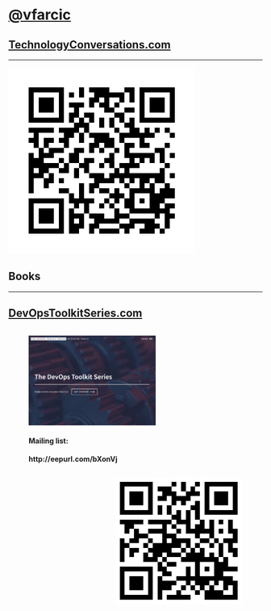 <!-- .slide: data-background="../img/products/twitter.png" data-background-size="contain" -->
# [@vfarcic](https://twitter.com/vfarcic)


## [TechnologyConversations.com](http://technologyconversations.com)

---

![TechnologyConversations.com](../img/qr/technology-conversations.jpg)


## Books

---

## [DevOpsToolkitSeries.com](http://www.devopstoolkitseries.com/)

<figure style="width: 50%; height: 50%; float: left;">
    <a href="https://www.devopstoolkitseries.com/">
        <img src="../img/devops-toolkit-series.png"/>
    </a>
    <h4>Mailing list:</h4>
    <strong>http://eepurl.com/bXonVj</strong>
</figure>
<figure style="width: 50%; height: 50%; float: right;">
    <a href="https://www.devopstoolkitseries.com/">
        <img src="../img/qr/devops-toolkit-series.png"/>
    </a>
</figure>

